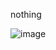 nothing

![image](https://github.com/tulamelkii/otus/assets/130311206/aad0bebb-4e48-4899-8c55-bd68babffc99)

